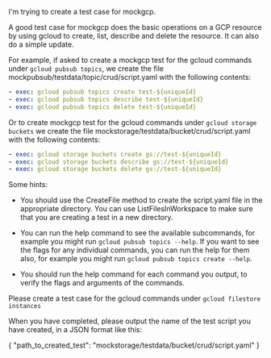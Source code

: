 I'm trying to create a test case for mockgcp.

A good test case for mockgcp does the basic operations on a GCP resource by using gcloud to create, list, describe and delete the resource.  It can also do a simple update.

For example, if asked to create a mockgcp test for the gcloud commands under `gcloud pubsub topics`, we create the file mockpubsub/testdata/topic/crud/script.yaml with the following contents:

```script.yaml
- exec: gcloud pubsub topics create test-${uniqueId}
- exec: gcloud pubsub topics describe test-${uniqueId}
- exec: gcloud pubsub topics delete test-${uniqueId}
```

Or to create mockgcp test for the gcloud commands under `gcloud storage buckets` we create the file mockstorage/testdata/bucket/crud/script.yaml with the following contents:

```script.yaml
- exec: gcloud storage buckets create gs://test-${uniqueId}
- exec: gcloud storage buckets describe gs://test-${uniqueId}
- exec: gcloud storage buckets delete gs://test-${uniqueId}
```

Some hints:

* You should use the CreateFile method to create the script.yaml file in the appropriate directory.  You can use ListFilesInWorkspace to make sure that you are creating a test in a new directory.

* You can run the help command to see the available subcommands, for example you might run `gcloud pubsub topics --help`.  If you want to see the flags for any individual commands, you can run the help for them also, for example you might run `gcloud pubsub topics create --help`.

* You should run the help command for each command you output, to verify the flags and arguments of the commands.

Please create a test case for the gcloud commands under `gcloud filestore instances`

When you have completed, please output the name of the test script you have created, in a JSON format like this:

{ "path_to_created_test": "mockstorage/testdata/bucket/crud/script.yaml" }